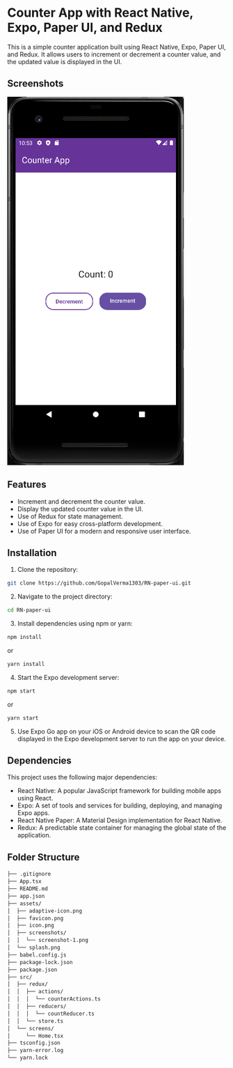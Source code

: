 # Counter App with React Native, Expo, Paper UI, and Redux

This is a simple counter application built using React Native, Expo, Paper UI, and Redux. It allows users to increment or decrement a counter value, and the updated value is displayed in the UI.

## Screenshots

![Counter App Screenshot 1](assets/screenshots/screenshot-1.png)

## Features

- Increment and decrement the counter value.
- Display the updated counter value in the UI.
- Use of Redux for state management.
- Use of Expo for easy cross-platform development.
- Use of Paper UI for a modern and responsive user interface.

## Installation

1. Clone the repository:
```bash
git clone https://github.com/GopalVerma1303/RN-paper-ui.git
```

2. Navigate to the project directory:

```bash
cd RN-paper-ui
```

3. Install dependencies using npm or yarn:
```bash
npm install
``` 
or
```bash
yarn install
``` 

4. Start the Expo development server:
```bash
npm start
``` 
or
```bash
yarn start
``` 


5. Use Expo Go app on your iOS or Android device to scan the QR code displayed in the Expo development server to run the app on your device.

## Dependencies

This project uses the following major dependencies:

- React Native: A popular JavaScript framework for building mobile apps using React.
- Expo: A set of tools and services for building, deploying, and managing Expo apps.
- React Native Paper: A Material Design implementation for React Native.
- Redux: A predictable state container for managing the global state of the application.

## Folder Structure
```bash
├── .gitignore
├── App.tsx
├── README.md
├── app.json
├── assets/
│  ├── adaptive-icon.png
│  ├── favicon.png
│  ├── icon.png
│  ├── screenshots/
│  │  └── screenshot-1.png
│  └── splash.png
├── babel.config.js
├── package-lock.json
├── package.json
├── src/
│  ├── redux/
│  │  ├── actions/
│  │  │  └── counterActions.ts
│  │  ├── reducers/
│  │  │  └── countReducer.ts
│  │  └── store.ts
│  └── screens/
│     └── Home.tsx
├── tsconfig.json
├── yarn-error.log
└── yarn.lock
```




